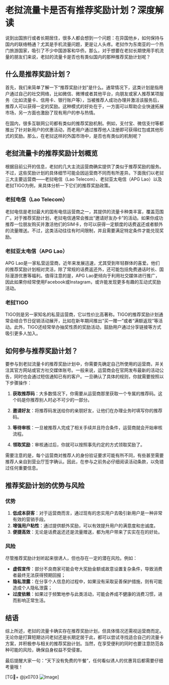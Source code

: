 # 老挝流量卡是否有推荐奖励计划？深度解读

说到出国旅行或者长期居住，很多人都会想到一个问题：在异国他乡，如何保持与国内的联络畅通？尤其是手机流量问题，更是让人头疼。老挝作为东南亚的一个热门旅游国家，吸引了不少中国游客和华侨。那么，对于想要在老挝长期使用手机流量的朋友们来说，老挝的流量卡是否也有类似国内的那种推荐奖励计划呢？

## 什么是推荐奖励计划？

首先，我们来简单了解一下“推荐奖励计划”是什么。通常情况下，这类计划是指用户通过自己的社交网络，比如微信、微博或者其他平台，向朋友或家人推荐某项服务（比如流量卡、信用卡、银行账户等），当被推荐人成功办理并激活该服务后，推荐人可以获得一定的奖励。这种模式的好处在于，一方面可以帮助企业快速拓展市场，另一方面也激励了现有用户的参与热情。

在国内，很多互联网公司都有类似的推荐奖励机制。例如，支付宝、微信支付等都推出了针对新用户的优惠活动，而老用户通过推荐他人注册即可获得红包或其他形式的奖励。那么，在老挝这样的外国市场中，是否也有类似的机制呢？

## 老挝流量卡的推荐奖励计划概览

根据目前公开的信息，老挝的几大主流运营商确实提供了类似于推荐奖励的服务。不过，这些奖励计划的具体细节可能会因运营商不同而有所差异。下面我们以老挝三大主要运营商——老挝电信（Lao Telecom）、老挝亚太电信（APG Lao）以及老挝TIGO为例，来具体分析一下它们的推荐奖励政策。

### 老挝电信（Lao Telecom）

老挝电信是老挝最大的国有电信运营商之一，其提供的流量卡种类丰富，覆盖范围广。对于推荐奖励计划，老挝电信通常会推出“邀请好友办卡”的活动。如果你成功推荐一位朋友购买并激活他们的SIM卡，你可以获得一定额度的话费返还或者额外的流量赠送。不过，这类活动往往有时间限制，并且需要满足特定条件才能兑现奖励。

### 老挝亚太电信（APG Lao）

APG Lao是一家私营运营商，近年来发展迅速，尤其受到年轻群体的喜爱。他们的推荐奖励计划相对灵活，除了常规的话费返还外，还可能包括免费通话时长、国际漫游优惠等福利。值得注意的是，APG Lao更倾向于利用社交媒体进行推广，因此如果你经常使用Facebook或Instagram，或许能发现更多有趣的互动式奖励活动。

### 老挝TIGO

TIGO则是另一家知名的私营运营商，它以性价比高著称。TIGO的推荐奖励计划通常会结合节日促销活动展开，比如在新年期间推出“买一赠一”或者“满额返现”等活动。此外，TIGO还经常举办抽奖性质的奖励活动，鼓励用户通过分享链接等方式吸引更多人加入。

## 如何参与推荐奖励计划？

要参与到老挝流量卡的推荐奖励计划中，你需要先确定自己所使用的运营商，并关注其官方网站或官方社交媒体账号。一般来说，运营商会在官网发布最新的活动公告，同时也会通过短信通知已有的客户。一旦确认了具体的规则，你就需要按照以下步骤操作：

1. **获取推荐码**：大多数情况下，你需要从运营商那里获取一个专属的推荐码。这个码是你推荐别人时必不可少的一部分。
   
2. **邀请好友**：将推荐码发送给你的亲朋好友，让他们在办理业务时填写你的推荐码。

3. **等待审核**：一旦被推荐人完成了相关手续并且符合条件，运营商就会开始审核流程。

4. **领取奖励**：审核通过后，你就可以按照事先约定的方式领取奖励了。

需要注意的是，每个运营商对推荐人的身份验证要求可能有所不同，有些甚至需要推荐人亲自到营业厅签字确认。因此，在参与之前务必仔细阅读活动条款，以免错过任何重要信息。

## 推荐奖励计划的优势与风险

### 优势

1. **低成本获客**：对于运营商而言，通过现有的忠实用户去吸引新用户是一种非常有效的营销手段。
2. **增强用户粘性**：通过提供额外奖励，可以有效提升用户的满意度和忠诚度。
3. **便捷高效**：无论是话费返还还是流量赠送，都为用户带来了实实在在的好处。

### 风险

尽管推荐奖励计划听起来很诱人，但也存在一定的潜在风险。例如：
- **虚假宣传**：部分不良商家可能会夸大奖励金额或故意设置复杂条件，导致消费者最终无法获得预期回报；
- **隐私泄露**：在分享个人信息的过程中，如果没有采取妥善保护措施，则有可能造成个人隐私泄露；
- **过度依赖**：如果过于频繁地参与此类活动，可能会养成不健康的消费习惯，进而影响正常生活。

## 结语

综上所述，老挝的流量卡确实存在推荐奖励计划，但具体情况还需视运营商而定。无论你是打算短期访问老挝还是长期定居于此，都可以尝试寻找适合自己的流量卡方案，并积极参与相关的推荐奖励计划。当然，在享受便利的同时也要注意防范各种可能的风险，确保自身权益不受侵害。

最后提醒大家一句：“天下没有免费的午餐”，任何看似诱人的优惠背后都需要仔细考量哦！

[TG💪+ @jx0703 ![Image](https://github.com/user-attachments/assets/dbca1d08-cadb-493c-b0ec-ad6f7a83f270)]